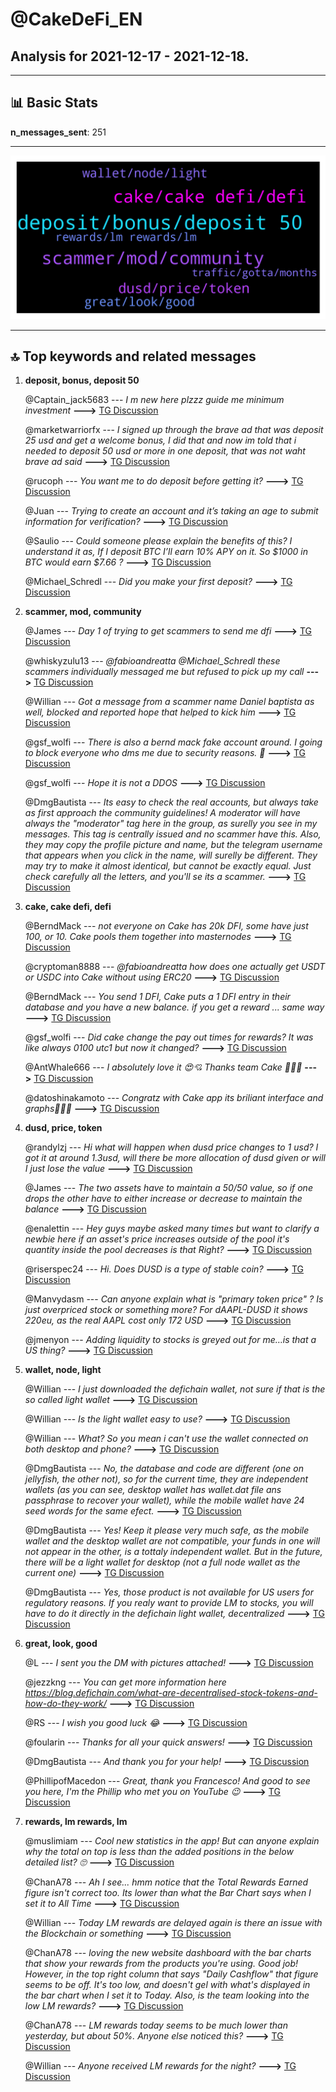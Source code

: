 # **@CakeDeFi_EN**
 ## Analysis for **2021-12-17** - **2021-12-18**.

---

## 📊 **Basic Stats**

**n_messages_sent**: 251

---
![wordcloud](CakeDeFi_EN_1Days_wordcloud.png)

---


## 🔝 **Top keywords and related messages**

1. **deposit, bonus, deposit 50**

    @Captain_jack5683 --- *I m new here plzzz guide me minimum investment* **--->** [TG Discussion](https://t.me/CakeDeFi_EN/154541)

    @marketwarriorfx --- *I signed up through the brave ad that was deposit 25 usd and get   a welcome bonus, I did that and now im told that i needed to deposit 50 usd or more in one deposit, that was not waht brave ad said* **--->** [TG Discussion](https://t.me/CakeDeFi_EN/154202)

    @rucoph --- *You want me to do deposit before getting  it?* **--->** [TG Discussion](https://t.me/CakeDeFi_EN/154007)

    @Juan --- *Trying to create an account and it’s taking an age to submit information for verification?* **--->** [TG Discussion](https://t.me/CakeDeFi_EN/154497)

    @Saulio --- *Could someone please explain the benefits of this? I understand it as, If I deposit BTC I’ll earn 10% APY on it. So $1000 in BTC would earn $7.66 ?* **--->** [TG Discussion](https://t.me/CakeDeFi_EN/154258)

    @Michael_Schredl --- *Did you make your first deposit?* **--->** [TG Discussion](https://t.me/CakeDeFi_EN/154006)

2. **scammer, mod, community**

    @James --- *Day 1 of trying to get scammers to send me dfi* **--->** [TG Discussion](https://t.me/CakeDeFi_EN/154373)

    @whiskyzulu13 --- *@fabioandreatta @Michael_Schredl these scammers individually messaged me but refused to pick up my call* **--->** [TG Discussion](https://t.me/CakeDeFi_EN/154085)

    @Willian --- *Got a message from a scammer name Daniel baptista as well, blocked and reported hope that helped to kick him* **--->** [TG Discussion](https://t.me/CakeDeFi_EN/153893)

    @gsf_wolfi --- *There is also a bernd mack fake account around. I going to block everyone who dms me due to security reasons. 👮* **--->** [TG Discussion](https://t.me/CakeDeFi_EN/153899)

    @gsf_wolfi --- *Hope it is not a DDOS* **--->** [TG Discussion](https://t.me/CakeDeFi_EN/154128)

    @DmgBautista --- *Its easy to check the real accounts, but always take as first approach the community guidelines! A moderator will have always the "moderator" tag here in the group, as surelly you see in my messages. This tag is centrally issued and no scammer have this. Also, they may copy the profile picture and name, but the telegram username that appears when you click in the name, will surelly be different. They may try to make it almost identical, but cannot be exactly equal. Just check carefully all the letters, and you'll se its a scammer.* **--->** [TG Discussion](https://t.me/CakeDeFi_EN/154355)

3. **cake, cake defi, defi**

    @BerndMack --- *not everyone on Cake has 20k DFI, some have just 100, or 10. Cake pools them together into masternodes* **--->** [TG Discussion](https://t.me/CakeDeFi_EN/153807)

    @cryptoman8888 --- *@fabioandreatta how does one actually get USDT or USDC into Cake without using ERC20* **--->** [TG Discussion](https://t.me/CakeDeFi_EN/154042)

    @BerndMack --- *You send 1 DFI, Cake puts a 1 DFI entry in their database and you have a new balance. if you get a reward ... same way* **--->** [TG Discussion](https://t.me/CakeDeFi_EN/153805)

    @gsf_wolfi --- *Did cake change the pay out times for rewards? It was like always 0100 utc1 but now it changed?* **--->** [TG Discussion](https://t.me/CakeDeFi_EN/153875)

    @AntWhale666 --- *I absolutely love it 😍💘  Thanks team Cake 🎂🙏🥇* **--->** [TG Discussion](https://t.me/CakeDeFi_EN/154172)

    @datoshinakamoto --- *Congratz with Cake app its briliant interface and graphs🎊🎉🎈* **--->** [TG Discussion](https://t.me/CakeDeFi_EN/154413)

4. **dusd, price, token**

    @randylzj --- *Hi what will happen when dusd price changes to 1 usd? I got it at around 1.3usd, will there be more allocation of dusd given or will I just lose the value* **--->** [TG Discussion](https://t.me/CakeDeFi_EN/154378)

    @James --- *The two assets have to maintain a 50/50 value, so if one drops the other have to either increase or decrease to maintain the balance* **--->** [TG Discussion](https://t.me/CakeDeFi_EN/154375)

    @enalettin --- *Hey guys maybe asked many times but want to clarify a newbie here if an asset's price increases outside of the pool it's quantity inside the pool decreases is that Right?* **--->** [TG Discussion](https://t.me/CakeDeFi_EN/154180)

    @riserspec24 --- *Hi. Does DUSD is a type of stable coin?* **--->** [TG Discussion](https://t.me/CakeDeFi_EN/154508)

    @Manvydasm --- *Can anyone explain what is "primary token price" ? Is just overpriced stock or something more? For dAAPL-DUSD it shows 220eu,  as the real AAPL cost only 172 USD* **--->** [TG Discussion](https://t.me/CakeDeFi_EN/153971)

    @jmenyon --- *Adding liquidity to stocks is greyed out for me…is that a US thing?* **--->** [TG Discussion](https://t.me/CakeDeFi_EN/153894)

5. **wallet, node, light**

    @Willian --- *I just downloaded the defichain wallet, not sure if that is the so called light wallet* **--->** [TG Discussion](https://t.me/CakeDeFi_EN/153904)

    @Willian --- *Is the light wallet easy to use?* **--->** [TG Discussion](https://t.me/CakeDeFi_EN/153897)

    @Willian --- *What? So you mean i can't use the wallet connected on both desktop and phone?* **--->** [TG Discussion](https://t.me/CakeDeFi_EN/153912)

    @DmgBautista --- *No, the database and code are different (one on jellyfish, the other not), so for the current time, they are independent wallets (as you can see, desktop wallet has wallet.dat file ans passphrase to recover your wallet), while the mobile wallet have 24 seed words for the same efect.* **--->** [TG Discussion](https://t.me/CakeDeFi_EN/153913)

    @DmgBautista --- *Yes! Keep it please very much safe, as the mobile wallet and the desktop wallet are not compatible, your funds in one will not appear in the other, is a tottaly independent wallet. But in the future, there will be a light wallet for desktop (not a full node wallet as the current one)* **--->** [TG Discussion](https://t.me/CakeDeFi_EN/153911)

    @DmgBautista --- *Yes, those product is not available for US users for regulatory reasons. If you realy want to provide LM to stocks, you will have to do it directly in the defichain light wallet, decentralized* **--->** [TG Discussion](https://t.me/CakeDeFi_EN/153896)

6. **great, look, good**

    @L --- *I sent you the DM with pictures attached!* **--->** [TG Discussion](https://t.me/CakeDeFi_EN/154366)

    @jezzkng --- *You can get more information here   https://blog.defichain.com/what-are-decentralised-stock-tokens-and-how-do-they-work/* **--->** [TG Discussion](https://t.me/CakeDeFi_EN/153979)

    @RS --- *I wish you good luck 😂* **--->** [TG Discussion](https://t.me/CakeDeFi_EN/154456)

    @foularin --- *Thanks for all your quick answers!* **--->** [TG Discussion](https://t.me/CakeDeFi_EN/154376)

    @DmgBautista --- *And thank you for your help!* **--->** [TG Discussion](https://t.me/CakeDeFi_EN/154365)

    @PhillipofMacedon --- *Great, thank you Francesco! And good to see you here, I'm the Phillip who met you on YouTube 😉* **--->** [TG Discussion](https://t.me/CakeDeFi_EN/154333)

7. **rewards, lm rewards, lm**

    @muslimiam --- *Cool new statistics in the app! But can anyone explain why the total on top is less than the added positions in the below detailed list? 🙄* **--->** [TG Discussion](https://t.me/CakeDeFi_EN/154267)

    @ChanA78 --- *Ah I see... hmm notice that the Total Rewards Earned figure isn't correct too. Its lower than what the Bar Chart says when I set it to All Time* **--->** [TG Discussion](https://t.me/CakeDeFi_EN/153983)

    @Willian --- *Today LM rewards are delayed again is there an issue with the Blockchain or something* **--->** [TG Discussion](https://t.me/CakeDeFi_EN/153888)

    @ChanA78 --- *loving the new website dashboard with the bar charts that show your rewards from the products you're using. Good job! However, in the top right column that says "Daily Cashflow" that figure seems to be off. It's too low, and doesn't gel with what's displayed in the bar chart when I set it to Today. Also, is the team looking into the low LM rewards?* **--->** [TG Discussion](https://t.me/CakeDeFi_EN/153981)

    @ChanA78 --- *LM rewards today seems to be much lower than yesterday, but about 50%. Anyone else noticed this?* **--->** [TG Discussion](https://t.me/CakeDeFi_EN/153934)

    @Willian --- *Anyone received LM rewards for the night?* **--->** [TG Discussion](https://t.me/CakeDeFi_EN/154527)

